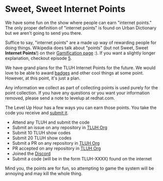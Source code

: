 # Sweet, Sweet Internet Points

We have some fun on the show where people can earn "internet points."
The only proper definition of "internet points" is found on Urban Dictionary but we aren't going to send you there.

Suffice to say, "internet points" are a made up way of rewarding people for doing things.
Wikipedia does talk about "points" (but not Sweet, Sweet **Internet Points**!) on their [Gamification page](https://en.wikipedia.org/wiki/Gamification#Points) :).
If you want a slightly longer explanation, checkout episode [5](E5/README.md).

We have grand plans for the TLUH Internet Points for the future.
We would love to be able to award [badges](https://en.wikipedia.org/wiki/Gamification#Badges) and other cool things at some point.
However, at this point, it's just a plan.

Any information we collect as part of collecting points is used purely for the point collection.
If you have any questions or you want your information removed, please send a note to levelup at redhat.com.

The Level Up Hour has a few ways you can earn those points.
You take the code you receive and [submit it](https://red.ht/level-up-point-form).

* Attend any TLUH and submit the code
* Submit an issue on any repository in [TLUH Org](https://github.com/level-up-hour)
* Submit 10 TLUH show codes
* Submit 20 TLUH show codes
* Submit a PR on any repository in [TLUH Org](https://github.com/level-up-hour)
* PR accepted on any repository in [TLUH Org](https://github.com/level-up-hour)
* Joined the [Discord](https://discord.gg/5VMVGJt)
* Submit a code (will be in the form TLUH-XXXX) found on the internet

Mind you, the points are for fun, so attempting to game the system will be annoying and may kill the whole thing.
